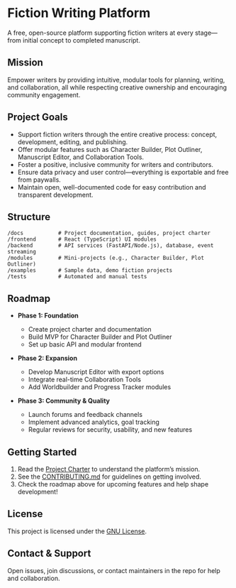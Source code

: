 # Fiction Writing Platform

A free, open-source platform supporting fiction writers at every stage—from initial concept to completed manuscript.

## Mission

Empower writers by providing intuitive, modular tools for planning, writing, and collaboration, all while respecting creative ownership and encouraging community engagement.

## Project Goals

- Support fiction writers through the entire creative process: concept, development, editing, and publishing.
- Offer modular features such as Character Builder, Plot Outliner, Manuscript Editor, and Collaboration Tools.
- Foster a positive, inclusive community for writers and contributors.
- Ensure data privacy and user control—everything is exportable and free from paywalls.
- Maintain open, well-documented code for easy contribution and transparent development.

## Structure

```
/docs           # Project documentation, guides, project charter
/frontend       # React (TypeScript) UI modules
/backend        # API services (FastAPI/Node.js), database, event streaming
/modules        # Mini-projects (e.g., Character Builder, Plot Outliner)
/examples       # Sample data, demo fiction projects
/tests          # Automated and manual tests
```

## Roadmap

- **Phase 1: Foundation**
  - Create project charter and documentation
  - Build MVP for Character Builder and Plot Outliner
  - Set up basic API and modular frontend

- **Phase 2: Expansion**
  - Develop Manuscript Editor with export options
  - Integrate real-time Collaboration Tools
  - Add Worldbuilder and Progress Tracker modules

- **Phase 3: Community & Quality**
  - Launch forums and feedback channels
  - Implement advanced analytics, goal tracking
  - Regular reviews for security, usability, and new features

## Getting Started

1. Read the [Project Charter](/docs/ProjectCharter.md) to understand the platform’s mission.
2. See the [CONTRIBUTING.md](/docs/CONTRIBUTING.md) for guidelines on getting involved.
3. Check the roadmap above for upcoming features and help shape development!

## License

This project is licensed under the [GNU License](LICENSE).

## Contact & Support

Open issues, join discussions, or contact maintainers in the repo for help and collaboration.
